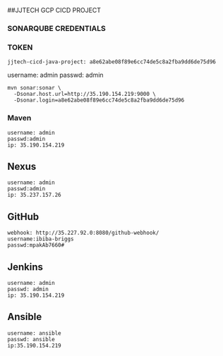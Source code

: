 ##JJTECH GCP CICD PROJECT
### SONARQUBE CREDENTIALS
### TOKEN
```
jjtech-cicd-java-project: a8e62abe08f89e6cc74de5c8a2fba9dd6de75d96
```
username: admin
passwd: admin
```
mvn sonar:sonar \
  -Dsonar.host.url=http://35.190.154.219:9000 \
  -Dsonar.login=a8e62abe08f89e6cc74de5c8a2fba9dd6de75d96
```
### Maven
```
username: admin
passwd:admin
ip: 35.190.154.219
```

## Nexus
```
username: admin
passwd:admin
ip: 35.237.157.26
```
## GitHub
```
webhook: http://35.227.92.0:8080/github-webhook/
username:ibiba-briggs
passwd:mpakAb7660#
```
## Jenkins
```
username: admin
passwd: admin
ip: 35.190.154.219
```
## Ansible
```
username: ansible
passwd: ansible
ip:35.190.154.219
```